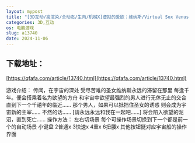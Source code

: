 ```yaml
---
layout: mypost
title: "[3D互动/高渲染/全动态/生肉/机械X]虚拟的爱欲：维纳斯/Virtual Sox Venus Sailor[PC/7G]"
categories: 3D,互动
os: 电脑游戏
slug: a13740
date: 2024-11-06
---
```


## 下载地址：

[https://qfafa.com/article/13740.html](https://qfafa.com/article/13740.html)

游戏介绍：
传闻，在宇宙的深处
受尽苦难的圣女维纳斯永远的滞留在那里
每逢千年。便会搭乘着名为欲望的方舟
和宇宙中欲望最强烈的男人进行无休无止的交合
直到下一个千禧年的临近……
那个男人，如果可以抵挡住圣女的诱惑
则会成为宇宙新的主宰……
不然的话……
\[请永远永远和我在一起吧……\]
将会陷入欲望的泥沼，直到死亡……
操作方法：
左右切场景
每个可操作场景切换到下一个都是前一个的自动场景
小键盘
2普通x
3快速x
4重x
6扭腰x
其他按钮挺对应宇宙船的操作界面